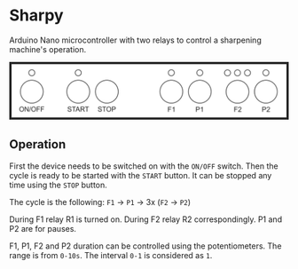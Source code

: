 # Sharpy
Arduino Nano microcontroller with two relays to control a sharpening machine's operation.

![Box Design](https://raw.githubusercontent.com/mdavid626/sharpy/main/docs/box-design.png)

## Operation
First the device needs to be switched on with the `ON/OFF` switch. Then the cycle is ready to be started with the `START` button. It can be stopped any time using the `STOP` button.

The cycle is the following: `F1` -> `P1` -> 3x (`F2` -> `P2`)

During F1 relay R1 is turned on. During F2 relay R2 correspondingly. P1 and P2 are for pauses.

F1, P1, F2 and P2 duration can be controlled using the potentiometers. The range is from `0-10s`. The interval `0-1` is considered as `1`.
